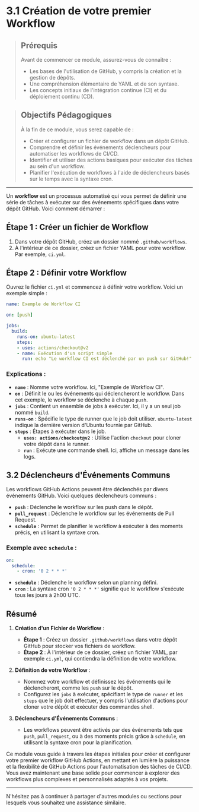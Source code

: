 # 3.1 Création de votre premier Workflow

<blockquote>
  <h2>Prérequis</h2>
  <p>Avant de commencer ce module, assurez-vous de connaître :</p>
  <ul>
    <li>Les bases de l'utilisation de GitHub, y compris la création et la gestion de dépôts.</li>
    <li>Une compréhension élémentaire de YAML et de son syntaxe.</li>
    <li>Les concepts initiaux de l'intégration continue (CI) et du déploiement continu (CD).</li>
  </ul>
</blockquote>

<blockquote>
  <h2>Objectifs Pédagogiques</h2>
  <p>À la fin de ce module, vous serez capable de :</p>
  <ul>
    <li>Créer et configurer un fichier de workflow dans un dépôt GitHub.</li>
    <li>Comprendre et définir les événements déclencheurs pour automatiser les workflows de CI/CD.</li>
    <li>Identifier et utiliser des actions basiques pour exécuter des tâches au sein d'un workflow.</li>
    <li>Planifier l'exécution de workflows à l'aide de déclencheurs basés sur le temps avec la syntaxe cron.</li>
  </ul>
</blockquote>

---

Un **workflow** est un processus automatisé qui vous permet de définir une série de tâches à exécuter sur des événements spécifiques dans votre dépôt GitHub. Voici comment démarrer :

## Étape 1 : Créer un fichier de Workflow

1. Dans votre dépôt GitHub, créez un dossier nommé `.github/workflows`.
2. À l'intérieur de ce dossier, créez un fichier YAML pour votre workflow. Par exemple, `ci.yml`.

## Étape 2 : Définir votre Workflow

Ouvrez le fichier `ci.yml` et commencez à définir votre workflow. Voici un exemple simple :

```yaml
name: Exemple de Workflow CI

on: [push]

jobs:
  build:
    runs-on: ubuntu-latest
    steps:
    - uses: actions/checkout@v2
    - name: Exécution d'un script simple
      run: echo "Le workflow CI est déclenché par un push sur GitHub!"
```

### Explications :

- **`name`** : Nomme votre workflow. Ici, "Exemple de Workflow CI".
- **`on`** : Définit le ou les événements qui déclencheront le workflow. Dans cet exemple, le workflow se déclenche à chaque `push`.
- **`jobs`** : Contient un ensemble de jobs à exécuter. Ici, il y a un seul job nommé `build`.
- **`runs-on`** : Spécifie le type de runner que le job doit utiliser. `ubuntu-latest` indique la dernière version d'Ubuntu fournie par GitHub.
- **`steps`** : Étapes à exécuter dans le job. 
  - **`uses: actions/checkout@v2`** : Utilise l'action `checkout` pour cloner votre dépôt dans le runner.
  - **`run`** : Exécute une commande shell. Ici, affiche un message dans les logs.

## 3.2 Déclencheurs d'Événements Communs

Les workflows GitHub Actions peuvent être déclenchés par divers événements GitHub. Voici quelques déclencheurs communs :

- **`push`** : Déclenche le workflow sur les push dans le dépôt.
- **`pull_request`** : Déclenche le workflow sur les événements de Pull Request.
- **`schedule`** : Permet de planifier le workflow à exécuter à des moments précis, en utilisant la syntaxe cron.

### Exemple avec `schedule` :

```yaml
on:
  schedule:
    - cron: '0 2 * * *'
```

- **`schedule`** : Déclenche le workflow selon un planning défini.
- **`cron`** : La syntaxe cron `'0 2 * * *'` signifie que le workflow s'exécute tous les jours à 2h00 UTC.


## Résumé

1. **Création d'un Fichier de Workflow** :
   - **Étape 1** : Créez un dossier `.github/workflows` dans votre dépôt GitHub pour stocker vos fichiers de workflow.
   - **Étape 2** : À l'intérieur de ce dossier, créez un fichier YAML, par exemple `ci.yml`, qui contiendra la définition de votre workflow.

2. **Définition de votre Workflow** :
   - Nommez votre workflow et définissez les événements qui le déclencheront, comme les `push` sur le dépôt.
   - Configurez les `jobs` à exécuter, spécifiant le type de `runner` et les `steps` que le job doit effectuer, y compris l'utilisation d'actions pour cloner votre dépôt et exécuter des commandes shell.

3. **Déclencheurs d'Événements Communs** :
   - Les workflows peuvent être activés par des événements tels que `push`, `pull_request`, ou à des moments précis grâce à `schedule`, en utilisant la syntaxe cron pour la planification.

Ce module vous guide à travers les étapes initiales pour créer et configurer votre premier workflow GitHub Actions, en mettant en lumière la puissance et la flexibilité de GitHub Actions pour l'automatisation des tâches de CI/CD. Vous avez maintenant une base solide pour commencer à explorer des workflows plus complexes et personnalisés adaptés à vos projets.

---

N'hésitez pas à continuer à partager d'autres modules ou sections pour lesquels vous souhaitez une assistance similaire.
